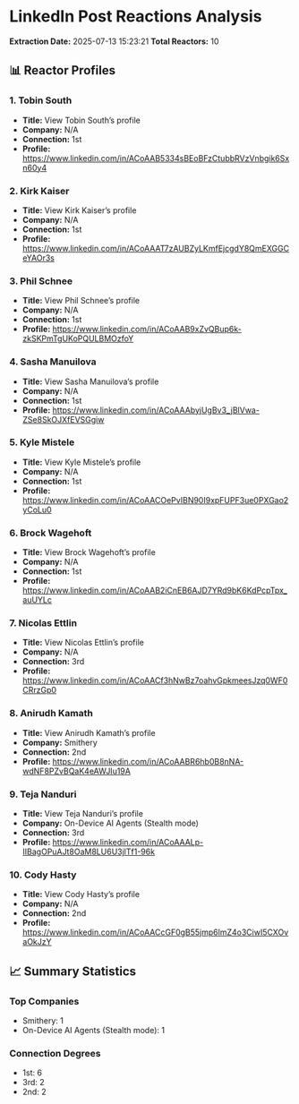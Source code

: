 # LinkedIn Post Reactions Analysis

**Extraction Date:** 2025-07-13 15:23:21
**Total Reactors:** 10

## 📊 Reactor Profiles

### 1. Tobin South
- **Title:** View Tobin South’s profile
- **Company:** N/A
- **Connection:** 1st
- **Profile:** https://www.linkedin.com/in/ACoAAB5334sBEoBFzCtubbRVzVnbgik6Sxn60y4

### 2. Kirk Kaiser
- **Title:** View Kirk Kaiser’s profile
- **Company:** N/A
- **Connection:** 1st
- **Profile:** https://www.linkedin.com/in/ACoAAAT7zAUBZyLKmfEjcgdY8QmEXGGCeYAOr3s

### 3. Phil Schnee
- **Title:** View Phil Schnee’s profile
- **Company:** N/A
- **Connection:** 1st
- **Profile:** https://www.linkedin.com/in/ACoAAB9xZvQBup6k-zkSKPmTgUKoPQULBMOzfoY

### 4. Sasha Manuilova
- **Title:** View Sasha Manuilova’s profile
- **Company:** N/A
- **Connection:** 1st
- **Profile:** https://www.linkedin.com/in/ACoAAAbyjUgBv3_jBlVwa-ZSe8SkOJXfEVSGgiw

### 5. Kyle Mistele
- **Title:** View Kyle Mistele’s profile
- **Company:** N/A
- **Connection:** 1st
- **Profile:** https://www.linkedin.com/in/ACoAACOePvIBN90I9xpFUPF3ue0PXGao2yCoLu0

### 6. Brock Wagehoft
- **Title:** View Brock Wagehoft’s profile
- **Company:** N/A
- **Connection:** 1st
- **Profile:** https://www.linkedin.com/in/ACoAAB2iCnEB6AJD7YRd9bK6KdPcpTpx_auUYLc

### 7. Nicolas Ettlin
- **Title:** View Nicolas Ettlin’s profile
- **Company:** N/A
- **Connection:** 3rd
- **Profile:** https://www.linkedin.com/in/ACoAACf3hNwBz7oahvGpkmeesJzq0WF0CRrzGp0

### 8. Anirudh Kamath
- **Title:** View Anirudh Kamath’s profile
- **Company:** Smithery
- **Connection:** 2nd
- **Profile:** https://www.linkedin.com/in/ACoAABR6hb0B8nNA-wdNF8PZvBQaK4eAWJIu19A

### 9. Teja Nanduri
- **Title:** View Teja Nanduri’s profile
- **Company:** On-Device AI Agents (Stealth mode)
- **Connection:** 3rd
- **Profile:** https://www.linkedin.com/in/ACoAAALp-IIBagOPuAJt8OaM8LU6U3jlTf1-96k

### 10. Cody Hasty
- **Title:** View Cody Hasty’s profile
- **Company:** N/A
- **Connection:** 2nd
- **Profile:** https://www.linkedin.com/in/ACoAACcGF0gB55jmp6lmZ4o3CiwI5CXOvaOkJzY

## 📈 Summary Statistics

### Top Companies
- Smithery: 1
- On-Device AI Agents (Stealth mode): 1

### Connection Degrees
- 1st: 6
- 3rd: 2
- 2nd: 2


